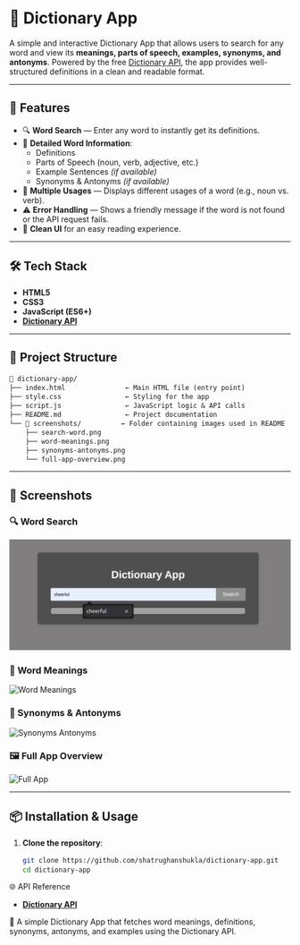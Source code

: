 # 📖 Dictionary App

A simple and interactive Dictionary App that allows users to search for any word and view its **meanings, parts of speech, examples, synonyms, and antonyms**. Powered by the free [Dictionary API](https://dictionaryapi.dev/), the app provides well-structured definitions in a clean and readable format.

---

## 🚀 Features

- 🔍 **Word Search** — Enter any word to instantly get its definitions.
- 📝 **Detailed Word Information**:
  - Definitions
  - Parts of Speech (noun, verb, adjective, etc.)
  - Example Sentences *(if available)*
  - Synonyms & Antonyms *(if available)*
- 🧾 **Multiple Usages** — Displays different usages of a word (e.g., noun vs. verb).
- ⚠️ **Error Handling** — Shows a friendly message if the word is not found or the API request fails.
- 🎨 **Clean UI** for an easy reading experience.

---

## 🛠️ Tech Stack

- **HTML5**
- **CSS3**
- **JavaScript (ES6+)**
- **[Dictionary API](https://dictionaryapi.dev/)**

---

## 📂 Project Structure

```
📁 dictionary-app/
├── index.html               ← Main HTML file (entry point)
├── style.css                ← Styling for the app
├── script.js                ← JavaScript logic & API calls
├── README.md                ← Project documentation
└── 📁 screenshots/          ← Folder containing images used in README
    ├── search-word.png
    ├── word-meanings.png
    ├── synonyms-antonyms.png
    └── full-app-overview.png
```
---

## 📸 Screenshots

### 🔍 Word Search
![Search Word](./screenshots/search-word.png)

### 📝 Word Meanings
![Word Meanings](./screenshots/word-meanings.png)

### 🔄 Synonyms & Antonyms
![Synonyms Antonyms](./screenshots/synonyms-antonyms.png)

### 🖼 Full App Overview
![Full App](./screenshots/full-app-overview.png)

---

## 📦 Installation & Usage

1. **Clone the repository**:
   ```bash
   git clone https://github.com/shatrughanshukla/dictionary-app.git
   cd dictionary-app


🌐 API Reference

- **[Dictionary API](https://dictionaryapi.dev/)**

📖 A simple Dictionary App that fetches word meanings, definitions, synonyms, antonyms, and examples using the Dictionary API.

